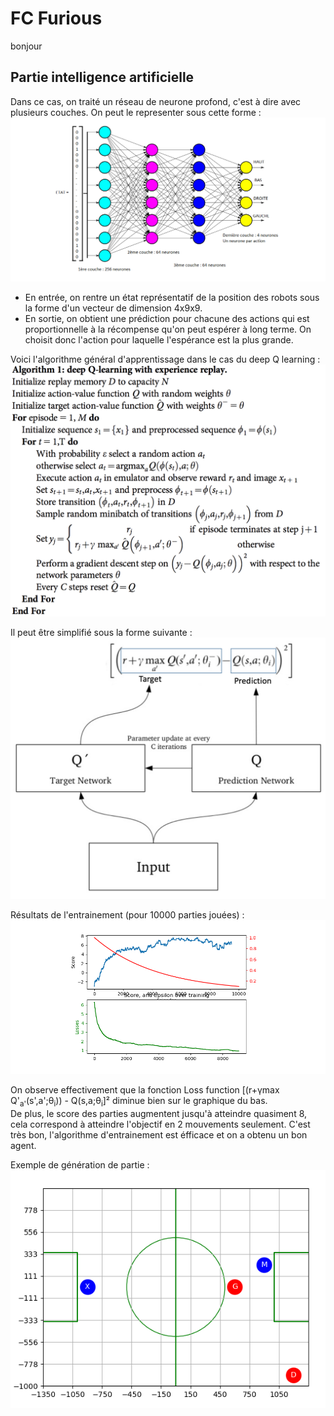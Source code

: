 # FC Furious
 
bonjour
## Partie intelligence artificielle
Dans ce cas, on traité un réseau de neurone profond, c'est à dire avec plusieurs couches. On peut le representer sous cette forme :
![Reseau](img/reseau.png)
* En entrée, on rentre un état représentatif de la position des robots sous la forme d'un vecteur de dimension 4x9x9.  
* En sortie, on obtient une prédiction pour chacune des actions qui est proportionnelle à la récompense qu'on peut espérer à long terme. On choisit donc l'action pour laquelle l'espérance est la plus grande.  

Voici l'algorithme général d'apprentissage dans le cas du deep Q learning :
![Deep Q learning](img/algo.png)

Il peut être simplifié sous la forme suivante :
![Deep q simplifie](img/algo_simplifie.png)

Résultats de l'entrainement (pour 10000 parties jouées) :
![Entrainement](img/training.png)

On observe effectivement que la fonction Loss function [(r+&gamma;max Q'<sub>a'</sub>(s',a';&theta;<sub>i</sub>)) - Q(s,a;&theta;<sub>i</sub>]² diminue bien sur le graphique du bas.  
De plus, le score des parties augmentent jusqu'à atteindre quasiment 8, cela correspond à atteindre l'objectif en 2 mouvements seulement. C'est très bon, l'algorithme d'entrainement est éfficace et on a obtenu un bon agent.

Exemple de génération de partie :  
![Partie](img/ini_pos.png)
